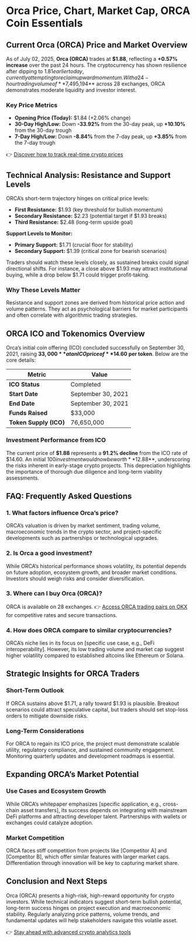 # Orca Price, Chart, Market Cap, ORCA Coin Essentials

## Current Orca (ORCA) Price and Market Overview

As of July 02, 2025, **Orca (ORCA)** trades at **$1.88**, reflecting a **+0.57% increase** over the past 24 hours. The cryptocurrency has shown resilience after dipping to $1.81 earlier today, currently attempting to reclaim upward momentum. With a 24-hour trading volume of **$7,495,194** across 28 exchanges, ORCA demonstrates moderate liquidity and investor interest.

### Key Price Metrics
- **Opening Price (Today):** $1.84 (+2.06% change)  
- **30-Day High/Low:** Down **-33.92%** from the 30-day peak, up **+10.10%** from the 30-day trough  
- **7-Day High/Low:** Down **-8.84%** from the 7-day peak, up **+3.85%** from the 7-day trough  

👉 [Discover how to track real-time crypto prices](https://bit.ly/okx-bonus)

## Technical Analysis: Resistance and Support Levels

ORCA’s short-term trajectory hinges on critical price levels:
- **First Resistance:** $1.93 (key threshold for bullish momentum)  
- **Secondary Resistance:** $2.23 (potential target if $1.93 breaks)  
- **Third Resistance:** $2.48 (long-term upside goal)  

**Support Levels to Monitor:**  
- **Primary Support:** $1.71 (crucial floor for stability)  
- **Secondary Support:** $1.39 (critical zone for bearish scenarios)  

Traders should watch these levels closely, as sustained breaks could signal directional shifts. For instance, a close above $1.93 may attract institutional buying, while a drop below $1.71 could trigger profit-taking.

### Why These Levels Matter  
Resistance and support zones are derived from historical price action and volume patterns. They act as psychological barriers for market participants and often correlate with algorithmic trading strategies.

## ORCA ICO and Tokenomics Overview

Orca’s initial coin offering (ICO) concluded successfully on September 30, 2021, raising **$33,000** at an ICO price of **$14.60 per token**. Below are the core details:

| **Metric**            | **Value**       |
|------------------------|-----------------|
| **ICO Status**         | Completed       |
| **Start Date**         | September 30, 2021 |
| **End Date**           | September 30, 2021 |
| **Funds Raised**       | $33,000         |
| **Token Supply (ICO)** | 76,650,000      |

### Investment Performance from ICO  

The current price of **$1.88** represents a **91.2% decline** from the ICO rate of $14.60. An initial $100 investment would now be worth **$12.88**, underscoring the risks inherent in early-stage crypto projects. This depreciation highlights the importance of thorough due diligence and long-term viability assessments.

## FAQ: Frequently Asked Questions  

### **1. What factors influence Orca’s price?**  
ORCA’s valuation is driven by market sentiment, trading volume, macroeconomic trends in the crypto sector, and project-specific developments such as partnerships or technological upgrades.

### **2. Is Orca a good investment?**  
While ORCA’s historical performance shows volatility, its potential depends on future adoption, ecosystem growth, and broader market conditions. Investors should weigh risks and consider diversification.

### **3. Where can I buy Orca (ORCA)?**  
ORCA is available on 28 exchanges. 👉 [Access ORCA trading pairs on OKX](https://bit.ly/okx-bonus) for competitive rates and secure transactions.

### **4. How does ORCA compare to similar cryptocurrencies?**  
ORCA’s niche lies in its focus on [specific use case, e.g., DeFi interoperability]. However, its low trading volume and market cap suggest higher volatility compared to established altcoins like Ethereum or Solana.

## Strategic Insights for ORCA Traders  

### Short-Term Outlook  
If ORCA sustains above $1.71, a rally toward $1.93 is plausible. Breakout scenarios could attract speculative capital, but traders should set stop-loss orders to mitigate downside risks.

### Long-Term Considerations  
For ORCA to regain its ICO price, the project must demonstrate scalable utility, regulatory compliance, and sustained community engagement. Monitoring quarterly updates and development roadmaps is essential.

## Expanding ORCA’s Market Potential  

### Use Cases and Ecosystem Growth  
While ORCA’s whitepaper emphasizes [specific application, e.g., cross-chain asset transfers], its success depends on integrating with mainstream DeFi platforms and attracting developer talent. Partnerships with wallets or exchanges could catalyze adoption.

### Market Competition  
ORCA faces stiff competition from projects like [Competitor A] and [Competitor B], which offer similar features with larger market caps. Differentiation through innovation will be key to capturing market share.

## Conclusion and Next Steps  

Orca (ORCA) presents a high-risk, high-reward opportunity for crypto investors. While technical indicators suggest short-term bullish potential, long-term success hinges on project execution and macroeconomic stability. Regularly analyzing price patterns, volume trends, and fundamental updates will help stakeholders navigate this volatile asset.

👉 [Stay ahead with advanced crypto analytics tools](https://bit.ly/okx-bonus)  

